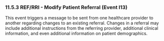 ### 11.5.3 REF/RRI - Modify Patient Referral (Event I13)

This event triggers a message to be sent from one healthcare provider to another regarding changes to an existing referral. Changes in a referral may include additional instructions from the referring provider, additional clinical information, and even additional information on patient demographics.
